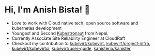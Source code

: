 
# Hi, I'm Anish Bista! 👋
- Love to work with Cloud native tech, open source software and kubernetes development
- Youngest and Second [Kubestronaut](https://www.credly.com/badges/37852104-3956-4392-8809-0bf837d9d7c0/public_url) from Nepal. 
- Currently Associate Site Reliability Engineer at CloudRaft
- Checkout my contribution to [kubevirt/kubevirt](https://github.com/kubevirt/kubevirt/issues?q=anishbista60), [kubevirt/project-infra](https://github.com/kubevirt/project-infra/pulls?q=anishbista60), [kubevirt/kubevirtci](https://github.com/kubevirt/kubevirtci/issues?q=anishbista60), [kubevirt/user-guide](https://github.com/kubevirt/user-guide/issues?q=anishbista60),
  [kanisterio/kanister](https://github.com/kanisterio/kanister/issues?q=anishbista60)
